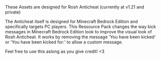 These Assets are designed for Rosh Anticheat (currently at v1.21 and private)

The Anticheat itself is designed for Minecraft Bedrock Edition and specifically targets PC players.
This Ressource Pack changes the way kick messages in Minecraft Bedrock Edition look to improve the visual look of Rosh Anticheat.
It works by removing the message 'You have been kicked' or 'You have been kicked for:' to allow a custom message.

Feel free to use this aslong as you give credit! <3
